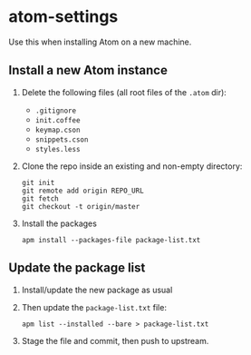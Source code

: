 # atom-settings

Use this when installing Atom on a new machine.

## Install a new Atom instance

1. Delete the following files (all root files of the `.atom` dir):

    * `.gitignore`
    * `init.coffee`
    * `keymap.cson`
    * `snippets.cson`
    * `styles.less`

1. Clone the repo inside an existing and non-empty directory:

    ```
    git init
    git remote add origin REPO_URL
    git fetch
    git checkout -t origin/master
    ```

1. Install the packages

    ```
    apm install --packages-file package-list.txt
    ```


## Update the package list

1. Install/update the new package as usual

1. Then update the `package-list.txt` file:

    ```
    apm list --installed --bare > package-list.txt
    ```

1. Stage the file and commit, then push to upstream.
